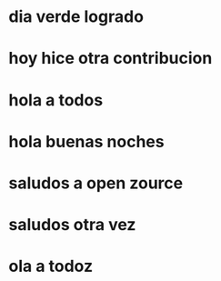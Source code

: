 # dia verde logrado
# hoy hice otra contribucion
# hola a todos
# hola buenas noches
# saludos a open zource
# saludos otra vez
# ola a todoz
